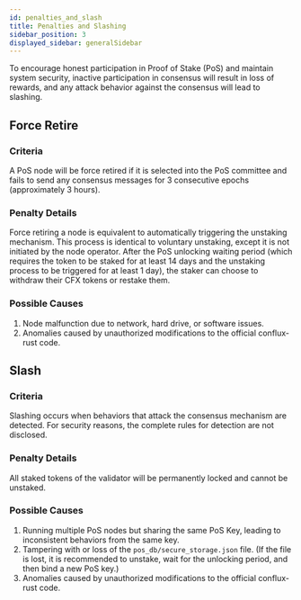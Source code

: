 ```yaml
---
id: penalties_and_slash
title: Penalties and Slashing
sidebar_position: 3
displayed_sidebar: generalSidebar
---
```


To encourage honest participation in Proof of Stake (PoS) and maintain system security, inactive participation in consensus will result in loss of rewards, and any attack behavior against the consensus will lead to slashing.

## Force Retire

### Criteria

A PoS node will be force retired if it is selected into the PoS committee and fails to send any consensus messages for 3 consecutive epochs (approximately 3 hours).

### Penalty Details

Force retiring a node is equivalent to automatically triggering the unstaking mechanism. This process is identical to voluntary unstaking, except it is not initiated by the node operator. After the PoS unlocking waiting period (which requires the token to be staked for at least 14 days and the unstaking process to be triggered for at least 1 day), the staker can choose to withdraw their CFX tokens or restake them.

### Possible Causes

1. Node malfunction due to network, hard drive, or software issues.
2. Anomalies caused by unauthorized modifications to the official conflux-rust code.

## Slash

### Criteria

Slashing occurs when behaviors that attack the consensus mechanism are detected. For security reasons, the complete rules for detection are not disclosed.

### Penalty Details

All staked tokens of the validator will be permanently locked and cannot be unstaked.

### Possible Causes

1. Running multiple PoS nodes but sharing the same PoS Key, leading to inconsistent behaviors from the same key.
2. Tampering with or loss of the `pos_db/secure_storage.json` file. (If the file is lost, it is recommended to unstake, wait for the unlocking period, and then bind a new PoS key.)
3. Anomalies caused by unauthorized modifications to the official conflux-rust code.
 
